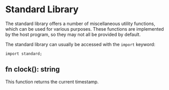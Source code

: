 # Standard Library

The standard library offers a number of miscellaneous utility functions, which can be used for various purposes. These functions are implemented by the host program, so they may not all be provided by default.

The standard library can usually be accessed with the `import` keyword:

```
import standard;
```

## fn clock(): string

This function returns the current timestamp.

